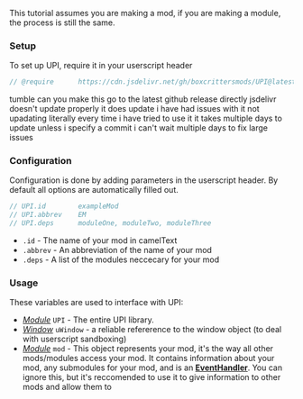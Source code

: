 This tutorial assumes you are making a mod, if you are making a module, the process is still the same.

### Setup
To set up UPI, require it in your userscript header
```js
// @require      https://cdn.jsdelivr.net/gh/boxcrittersmods/UPI@latest/dist/UPI.min.js
```
tumble can you make this go to the latest github release directly
jsdelivr doesn't update properly
it does update
i have had issues with it not upadating literally every time i have tried to use it
it takes multiple days to update unless i specify a commit
i can't wait multiple days to fix large issues
### Configuration
Configuration is done by adding parameters in the userscript header.
By default all options are automatically filled out.
```js
// UPI.id        exampleMod
// UPI.abbrev    EM
// UPI.deps      moduleOne, moduleTwo, moduleThree
```
- `.id` - The name of your mod in camelText
- `.abbrev` - An abbreviation of the name of your mod
- `.deps` - A list of the modules neccecary for your mod

### Usage
These variables are used to interface with UPI:
- *[Module](/Module.html)* `UPI` - The entire UPI library.
- *[Window](https://developer.mozilla.org/en-US/docs/Web/API/Window)* `uWindow` - a reliable refererence to the window object (to deal with userscript sandboxing)
- *[Module](/Module.html)* `mod` - This object represents your mod, it's the way all other mods/modules access your mod. It contains information about your mod, any submodules for your mod, and is an **[EventHandler](/external-EventHandler.html)**. You can ignore this, but it's reccomended to use it to give information to other mods and allow them to